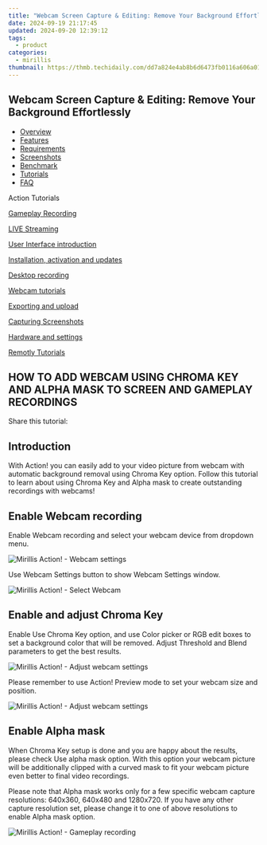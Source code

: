 ```yaml
---
title: "Webcam Screen Capture & Editing: Remove Your Background Effortlessly"
date: 2024-09-19 21:17:45
updated: 2024-09-20 12:39:12
tags:
  - product
categories:
  - mirillis
thumbnail: https://thmb.techidaily.com/dd7a824e4ab8b6d6473fb0116a606a013dd12f046dfa0556ebd9b84053509fd9.png
---
```


## Webcam Screen Capture & Editing: Remove Your Background Effortlessly

* [Overview](https://tools.techidaily.com/mirillis/products/)
* [Features](https://tools.techidaily.com/mirillis/products/)
* [Requirements](https://tools.techidaily.com/mirillis/products/)
* [Screenshots](https://tools.techidaily.com/mirillis/products/)
* [Benchmark](https://tools.techidaily.com/mirillis/products/)
* [Tutorials](https://tools.techidaily.com/mirillis/products/)
* [FAQ](https://tools.techidaily.com/mirillis/products/)

Action Tutorials

[Gameplay Recording](https://tools.techidaily.com/mirillis/products/) 

[LIVE Streaming](https://tools.techidaily.com/mirillis/products/) 

[User Interface introduction](https://tools.techidaily.com/mirillis/products/) 

[Installation, activation and updates](https://tools.techidaily.com/mirillis/products/) 

[Desktop recording](https://tools.techidaily.com/mirillis/products/) 

[Webcam tutorials](https://tools.techidaily.com/mirillis/products/) 

[Exporting and upload](https://tools.techidaily.com/mirillis/products/) 

[Capturing Screenshots](https://tools.techidaily.com/mirillis/products/) 

[Hardware and settings](https://tools.techidaily.com/mirillis/products/) 

[Remotly Tutorials](https://remotly.com/tutorials/getting-started-with-remotly-for-windows-pc) 

## HOW TO ADD WEBCAM USING CHROMA KEY AND ALPHA MASK TO SCREEN AND GAMEPLAY RECORDINGS

  
 Share this tutorial:

##  Introduction 

 With Action! you can easily add to your video picture from webcam with automatic background removal using Chroma Key option. Follow this tutorial to learn about using Chroma Key and Alpha mask to create outstanding recordings with webcams!

## Enable Webcam recording

 Enable Webcam recording and select your webcam device from dropdown menu.

![Mirillis Action! - Webcam settings](https://mirillis.com/res/old/gfx/tutorials/webcams/mirillis_action_webcam_settings.jpg "Action! Webcam Settings") 

 Use Webcam Settings button to show Webcam Settings window. 

![Mirillis Action! - Select Webcam](https://mirillis.com/res/old/gfx/tutorials/chroma-key/2mirillis-action-webcam-preview-enabled.jpg "Select webcam device to be added to desktop recording") 

## Enable and adjust Chroma Key

 Enable Use Chroma Key option, and use Color picker or RGB edit boxes to set a background color that will be removed. Adjust Threshold and Blend parameters to get the best results. 

![Mirillis Action! - Adjust webcam settings](https://mirillis.com/res/old/gfx/tutorials/chroma-key/4mirillis-action-webcam-recording-with-chroma-key.jpg "Adjust webcam settings") 

 Please remember to use Action! Preview mode to set your webcam size and position. 

![Mirillis Action! - Adjust webcam settings](https://mirillis.com/res/old/gfx/tutorials/chroma-key/3mirillis-action-webcam-preview.jpg "Adjust webcam size and position") 

## Enable Alpha mask

 When Chroma Key setup is done and you are happy about the results, please check Use alpha mask option. With this option your webcam picture will be additionally clipped with a curved mask to fit your webcam picture even better to final video recordings. 

 Please note that Alpha mask works only for a few specific webcam capture resolutions: 640x360, 640x480 and 1280x720\. If you have any other capture resolution set, please change it to one of above resolutions to enable Alpha mask option.

![Mirillis Action! - Gameplay recording](https://mirillis.com/res/old/gfx/tutorials/chroma-key/mirillis-action-webcam-recording-with-chroma-key-and-alpha-mask.jpg "Gameplay recording")

<ins class="adsbygoogle"
     style="display:block"
     data-ad-format="autorelaxed"
     data-ad-client="ca-pub-7571918770474297"
     data-ad-slot="1223367746"></ins>



<ins class="adsbygoogle"
     style="display:block"
     data-ad-client="ca-pub-7571918770474297"
     data-ad-slot="8358498916"
     data-ad-format="auto"
     data-full-width-responsive="true"></ins>
